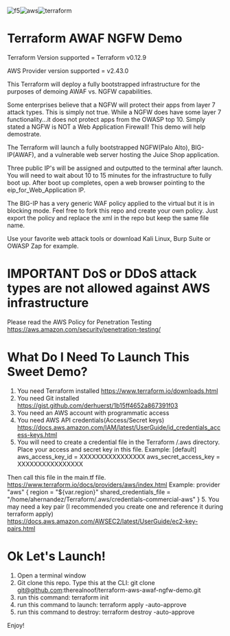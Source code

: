 ![f5](https://user-images.githubusercontent.com/18743780/72476144-74b9cd80-37ba-11ea-82f3-81d37306b20e.png)![aws](https://user-images.githubusercontent.com/18743780/72476149-76839100-37ba-11ea-90ad-2da2bcfe2ecb.png)![terraform](https://user-images.githubusercontent.com/18743780/72476158-7a171800-37ba-11ea-95dc-1f58f7974150.png)

# Terraform AWAF NGFW Demo

Terraform Version supported = Terraform v0.12.9

AWS Provider version supported = v2.43.0

This Terraform will deploy a fully bootstrapped infrastructure for the purposes of demoing AWAF vs. NGFW capabilities.

Some enterprises believe that a NGFW will protect their apps from layer 7 attack types.  This is simply not true.  While a NGFW does have some layer 7 functionality...it does not protect apps from the OWASP top 10.  Simply stated a NGFW is NOT a Web Application Firewall!  This demo will help demostrate.

The Terraform will launch a fully bootstrapped NGFW(Palo Alto), BIG-IP(AWAF), and a vulnerable web server hosting the Juice Shop application.

Three public IP's will be assigned and outputted to the terminal after launch.  You will need to wait about 10 to 15 minutes for the infrastructure to fully boot up.  After boot up completes, open a web browser pointing to the eip_for_Web_Application IP.  

The BIG-IP has a very generic WAF policy applied to the virtual but it is in blocking mode. Feel free to fork this repo and create your own policy. Just export the policy and replace the xml in the repo but keep the same file name.

Use your favorite web attack tools or download Kali Linux, Burp Suite or OWASP Zap for example.
# IMPORTANT DoS or DDoS attack types are not allowed against AWS infrastructure
Please read the AWS Policy for Penetration Testing 
https://aws.amazon.com/security/penetration-testing/

# What Do I Need To Launch This Sweet Demo?
1. You need Terraform installed https://www.terraform.io/downloads.html
2. You need Git installed https://gist.github.com/derhuerst/1b15ff4652a867391f03
3. You need an AWS account with programmatic access
4. You need AWS API credentials(Access/Secret keys) https://docs.aws.amazon.com/IAM/latest/UserGuide/id_credentials_access-keys.html
5. You will need to create a credential file in the Terraform /.aws directory. Place your access and secret key in this file.
Example:
[default]
aws_access_key_id = XXXXXXXXXXXXXXXX
aws_secret_access_key = XXXXXXXXXXXXXXXX

Then call this file in the main.tf file. https://www.terraform.io/docs/providers/aws/index.html
Example: 
provider "aws" {
  region = "${var.region}"
  shared_credentials_file = "/home/ahernandez/Terraform/.aws/credentials-commercial-aws"
}
5. You may need a key pair (I recommended you create one and reference it during terraform apply)
https://docs.aws.amazon.com/AWSEC2/latest/UserGuide/ec2-key-pairs.html


# Ok Let's Launch!
1. Open a terminal window
2. Git clone this repo. Type this at the CLI: git clone git@github.com:therealnoof/terraform-aws-awaf-ngfw-demo.git
3. run this command: terraform init
4. run this command to launch: terraform apply -auto-approve
5. run this command to destroy: terraform destroy -auto-approve

Enjoy!
